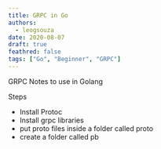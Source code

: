 ```yaml
---
title: GRPC in Go
authors:
  - leogsouza
date: 2020-08-07
draft: true
feathred: false
tags: ["Go", "Beginner", "GRPC"]
---
```


GRPC Notes to use in Golang

Steps
- Install Protoc
- Install grpc libraries
- put proto files inside a folder called proto
- create a folder called pb